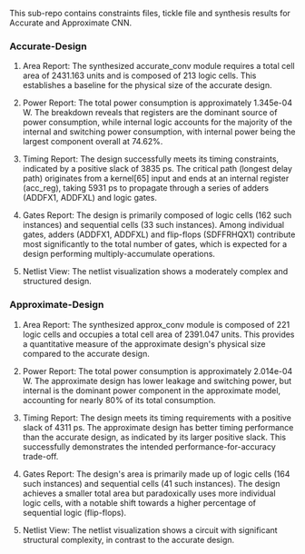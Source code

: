 This sub-repo contains constraints files, tickle file and synthesis results for Accurate and Approximate CNN.

### Accurate-Design
1. Area Report: The synthesized accurate_conv module requires a total cell area of 2431.163 units and is composed of 213 logic cells. This establishes a baseline for the physical size of the accurate design.

2. Power Report: The total power consumption is approximately 1.345e-04 W. The breakdown reveals that registers are the dominant source of power consumption, while internal logic accounts for the majority of the internal and switching power consumption, with internal power being the largest component overall at 74.62%.

3. Timing Report: The design successfully meets its timing constraints, indicated by a positive slack of 3835 ps. The critical path (longest delay path) originates from a kernel[65] input and ends at an internal register (acc_reg), taking 5931 ps to propagate through a series of adders (ADDFX1, ADDFXL) and logic gates.

4. Gates Report: The design is primarily composed of logic cells (162 such instances) and sequential cells (33 such instances). Among individual gates, adders (ADDFX1, ADDFXL) and flip-flops (SDFFRHQX1) contribute most significantly to the total number of gates, which is expected for a design performing multiply-accumulate operations.

5. Netlist View: The netlist visualization shows a moderately complex and structured design.


### Approximate-Design 
1. Area Report: The synthesized approx_conv module is composed of 221 logic cells and occupies a total cell area of 2391.047 units. This provides a quantitative measure of the approximate design's physical size compared to the accurate design.

2. Power Report: The total power consumption is approximately 2.014e-04 W. The approximate design has lower leakage and switching power, but internal is the dominant power component in the approximate model, accounting for nearly 80% of its total consumption.

3. Timing Report: The design meets its timing requirements with a positive slack of 4311 ps. The approximate design has better timing performance than the accurate design, as indicated by its larger positive slack. This successfully demonstrates the intended performance-for-accuracy trade-off.

4. Gates Report: The design's area is primarily made up of logic cells (164 such instances) and sequential cells (41 such instances). The design achieves a smaller total area but paradoxically uses more individual logic cells, with a notable shift towards a higher percentage of sequential logic (flip-flops).

5. Netlist View: The netlist visualization shows a circuit with significant structural complexity, in contrast to the accurate design.
